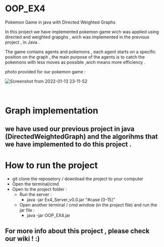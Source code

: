 # OOP_EX4
Pokemon Game in java with Directed Weighted Graphs

In this project we have implemented pokemon game wich was applied using directed and weighted grapghs , wich was implemented in the previous project , in Java . </br>

The game contains agents and pokemons , each agent starts on a specific position on the graph , the main purpose of the agents is to catch the pokemons with less moves as possible ,wich means more efficiency .

photo provided for our pokemon game : </br>

![Screenshot from 2022-01-13 23-11-52](https://user-images.githubusercontent.com/94143804/149411011-1a6d202f-50c8-447c-bb81-cdaeb890104a.png)

</br>

# Graph implementation 
## we have used our previous project in java (DirectedWeightedGraph) and the algorihms that we have implemented to do this project .</br> 


# How to run the project </br>
 - git clone the reposetory / download the project to your computer </br>
 - Open the terminal/cmd </br>
 - Open to the project folder : </br>
   - Run the server : </br>
     - java -jar Ex4_Server_v0.0.jar "#case [0-15]"</br>
   - Open another terminal / cmd window (in the project file) and run the jar file : </br>
     - java -jar OOP_EX4.jar  

## For more info about this project , please check our wiki ! :) 

